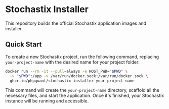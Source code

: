 # Stochastix Installer

This repository builds the official Stochastix application images and installer.

## Quick Start

To create a new Stochastix project, run the following command, replacing `your-project-name` with the desired name for your project folder:

```bash
docker run --rm -it --pull=always -e HOST_PWD="$PWD" \
  -v "$PWD":/app -v /var/run/docker.sock:/var/run/docker.sock \
  ghcr.io/phpquant/stochastix-installer your-project-name
```

This command will create the `your-project-name` directory, scaffold all the necessary files, and start the application. Once it's finished, your Stochastix instance will be running and accessible.
